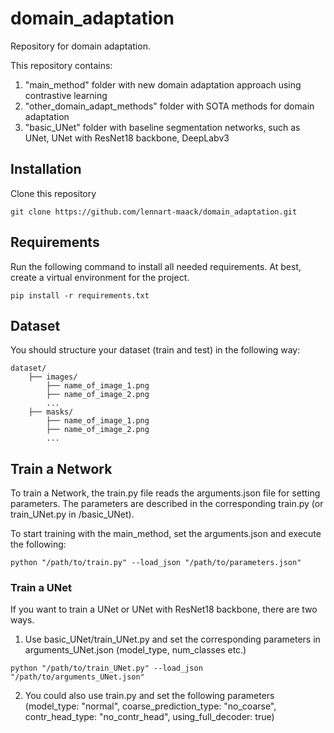 # domain_adaptation

Repository for domain adaptation. 

This repository contains:
1. "main_method" folder with new domain adaptation approach using contrastive learning
2. "other_domain_adapt_methods" folder with SOTA methods for domain adaptation
3. "basic_UNet" folder with baseline segmentation networks, such as UNet, UNet with ResNet18 backbone, DeepLabv3


## Installation

Clone this repository
```
git clone https://github.com/lennart-maack/domain_adaptation.git
```

## Requirements
Run the following command to install all needed requirements. At best, create a virtual environment for the project.

```
pip install -r requirements.txt
```

## Dataset

You should structure your dataset (train and test) in the following way:

```
dataset/
    ├── images/
        ├── name_of_image_1.png
        ├── name_of_image_2.png
        ...
    ├── masks/
        ├── name_of_image_1.png
        ├── name_of_image_2.png
        ...
```

## Train a Network

To train a Network, the train.py file reads the arguments.json file for setting parameters.
The parameters are described in the corresponding train.py (or train_UNet.py in /basic_UNet).

To start training with the main_method, set the arguments.json and execute the following:

```
python "/path/to/train.py" --load_json "/path/to/parameters.json" 
```

### Train a UNet

If you want to train a UNet or UNet with ResNet18 backbone, there are two ways.

1. Use basic_UNet/train_UNet.py and set the corresponding parameters in arguments_UNet.json (model_type, num_classes etc.)

```
python "/path/to/train_UNet.py" --load_json "/path/to/arguments_UNet.json" 
```

2. You could also use train.py and set the following parameters (model_type: "normal", coarse_prediction_type: "no_coarse", contr_head_type: "no_contr_head", using_full_decoder: true)